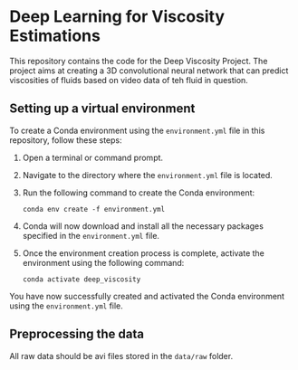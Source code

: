 # Deep Learning for Viscosity Estimations
This repository contains the code for the Deep Viscosity Project. The project aims at creating a 3D convolutional neural network that can predict viscosities of fluids based on video data of teh fluid in question. 

## Setting up a virtual environment
To create a Conda environment using the `environment.yml` file in this repository, follow these steps:

1. Open a terminal or command prompt.
2. Navigate to the directory where the `environment.yml` file is located.
3. Run the following command to create the Conda environment:

    ```
    conda env create -f environment.yml
    ```

4. Conda will now download and install all the necessary packages specified in the `environment.yml` file.
5. Once the environment creation process is complete, activate the environment using the following command:

    ```
    conda activate deep_viscosity
    ```


You have now successfully created and activated the Conda environment using the `environment.yml` file.


## Preprocessing the data
All raw data should be avi files stored in the `data/raw` folder. 



